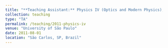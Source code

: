 ```yaml
---
title: "**Teaching Assistant:** Physics IV (Optics and Modern Physics), University of São Paulo, 2011"
collection: teaching
type: "TA"
permalink: /teaching/2011-physics-iv
venue: "University of São Paulo"
date: 2011-08-01
location: "São Carlos, SP, Brazil"
---
```

